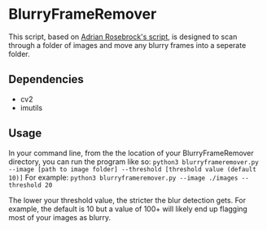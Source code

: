 # BlurryFrameRemover
This script, based on [Adrian Rosebrock's script](https://www.pyimagesearch.com/2015/09/07/blur-detection-with-opencv/), is designed to scan through a folder of images and move any blurry frames into a seperate folder.

## Dependencies

- cv2
- imutils

## Usage

In your command line, from the the location of your BlurryFrameRemover directory, you can run the program like so:
`python3 blurryframeremover.py --image [path to image folder] --threshold [threshold value (default 10)]`
For example:
`python3 blurryframeremover.py --image ./images --threshold 20`

The lower your threshold value, the stricter the blur detection gets. For example, the default is 10 but a value of 100+ will likely end up flagging most of your images as blurry.
